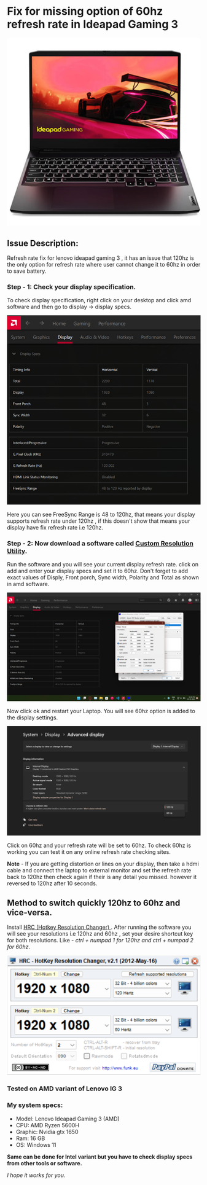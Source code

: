 # Fix for missing option of 60hz refresh rate in Ideapad Gaming 3

![Lenovo Ideapad Gaming 3 Image](/images/laptop_img.png)

## Issue Description: 
Refresh rate fix for lenovo ideapad gaming 3 , it has an issue that 120hz is the only option for refresh rate where user cannot change it to 60hz in order to save battery.

### Step - 1: Check your display specification.
To check display specification, right click on your desktop and click amd software and then go to display -> display specs.

![Display Specs](/images/display-specs.png)

Here you can see FreeSync Range is 48 to 120hz, that means your display supports refresh rate under 120hz , if this doesn't show that means your display have fix refresh rate i.e 120hz.

### Step - 2: Now download a software called [ Custom Resolution Utility](https://www.monitortests.com/download/cru/cru-1.5.2.zip).
Run the software and you will see your current display refresh rate. click on add and enter your display specs and set it to 60hz. Don't forget to add exact values of Disply, Front porch, Sync width, Polarity and Total as shown in amd software.

![CRU](/images/cru-set.png)

Now click ok and restart your Laptop. You will see 60hz option is added to the display settings.

![Display Manager](/images/60hz-option.png)

Click on 60hz and your refresh rate will be set to 60hz. To check 60hz is working you can test it on any online refresh rate checking sites. 

**Note** - If you are getting distortion or lines on your display, then take a hdmi cable and connect the laptop to external monitor and set the refresh rate back to 120hz then check again if their is any detail you missed. however it reversed to 120hz after 10 seconds.

## Method to switch quickly 120hz to 60hz and vice-versa.

Install [ HRC (Hotkey Resolution Changer) ](https://funk.eu/wp-content/plugins/download-monitor/download.php?id=167).
After running the software you will see your resolutions i.e 120hz and 60hz , set your desire shortcut key for both resolutions.
Like - *ctrl + numpad 1 for 120hz and ctrl + numpad 2 for 60hz*.

![HRC](/images/hrc.png)

### Tested on AMD variant of Lenovo IG 3

### My system specs:
- Model: Lenovo Ideapad Gaming 3 (AMD)
- CPU: AMD Ryzen 5600H 
- Graphic: Nvidia gtx 1650
- Ram: 16 GB
- OS: Windows 11

**Same can be done for Intel variant but you have to check display specs from other tools or software.** 

*I hope it works for you.*
